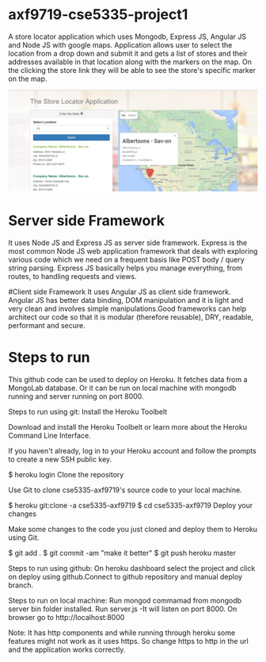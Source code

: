 # axf9719-cse5335-project1
A store locator application which uses Mongodb, Express JS, Angular JS and Node JS  with google maps. Application allows user to 
select the location from a drop down and submit it and gets a list of stores and their addresses available in that location along with the markers on the map.
On the clicking the store link they will be able to see the store's specific marker on the map.

![appimage](https://raw.githubusercontent.com/anjumfatima26/axf9719-cse5335-project1/master/resources/app_image.jpg)

# Server side Framework
It uses Node JS and Express JS as server side framework. Express is the most common Node JS web application framework that deals with exploring various code  which we need on a frequent basis like POST body / query string parsing. Express JS basically helps you manage everything, from routes, to handling requests and views.

#Client side Framework
It uses Angular JS as client side framework. Angular JS has better data binding, DOM manipulation and it is light and very clean and involves simple manipulations.Good frameworks can help architect our code so that it is modular (therefore reusable), DRY, readable, performant and secure. 

# Steps to run
This github code can be used to deploy on Heroku. It fetches data from a MongoLab database. Or it can be run on local machine with mongodb running and server running on port 8000.

Steps to run using git:
Install the Heroku Toolbelt

Download and install the Heroku Toolbelt or learn more about the Heroku Command Line Interface.

If you haven't already, log in to your Heroku account and follow the prompts to create a new SSH public key.

$ heroku login
Clone the repository

Use Git to clone cse5335-axf9719's source code to your local machine.

$ heroku git:clone -a cse5335-axf9719
$ cd cse5335-axf9719
Deploy your changes

Make some changes to the code you just cloned and deploy them to Heroku using Git.

$ git add .
$ git commit -am "make it better"
$ git push heroku master


Steps to run using github:
On heroku dashboard select the project and click on deploy using github.Connect to github repository and manual deploy branch.

Steps to run on local machine:
Run mongod commamad from mongodb server bin folder installed.
Run server.js -It will listen on port 8000.
On browser go to http://localhost:8000

Note: It has http components and while running through heroku some features might not work as it uses https. So change https to http in the url and the application works correctly.


